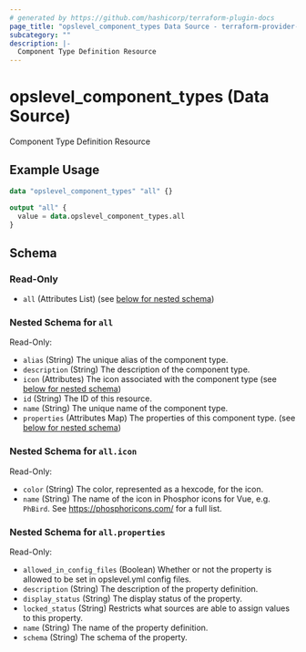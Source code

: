 ```yaml
---
# generated by https://github.com/hashicorp/terraform-plugin-docs
page_title: "opslevel_component_types Data Source - terraform-provider-opslevel"
subcategory: ""
description: |-
  Component Type Definition Resource
---
```


# opslevel_component_types (Data Source)

Component Type Definition Resource

## Example Usage

```terraform
data "opslevel_component_types" "all" {}

output "all" {
  value = data.opslevel_component_types.all
}
```

<!-- schema generated by tfplugindocs -->
## Schema

### Read-Only

- `all` (Attributes List) (see [below for nested schema](#nestedatt--all))

<a id="nestedatt--all"></a>
### Nested Schema for `all`

Read-Only:

- `alias` (String) The unique alias of the component type.
- `description` (String) The description of the component type.
- `icon` (Attributes) The icon associated with the component type (see [below for nested schema](#nestedatt--all--icon))
- `id` (String) The ID of this resource.
- `name` (String) The unique name of the component type.
- `properties` (Attributes Map) The properties of this component type. (see [below for nested schema](#nestedatt--all--properties))

<a id="nestedatt--all--icon"></a>
### Nested Schema for `all.icon`

Read-Only:

- `color` (String) The color, represented as a hexcode, for the icon.
- `name` (String) The name of the icon in Phosphor icons for Vue, e.g. `PhBird`. See https://phosphoricons.com/ for a full list.


<a id="nestedatt--all--properties"></a>
### Nested Schema for `all.properties`

Read-Only:

- `allowed_in_config_files` (Boolean) Whether or not the property is allowed to be set in opslevel.yml config files.
- `description` (String) The description of the property definition.
- `display_status` (String) The display status of the property.
- `locked_status` (String) Restricts what sources are able to assign values to this property.
- `name` (String) The name of the property definition.
- `schema` (String) The schema of the property.


